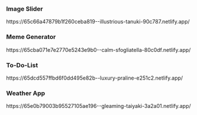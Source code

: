 <h3>Image Slider</h3>
https://65c66a47879b1f260ceba819--illustrious-tanuki-90c787.netlify.app/
<br>
<h3>Meme Generator</h3>
https://65cba071e7e2770e5243e9b0--calm-sfogliatella-80c0df.netlify.app/
<br>
<h3>To-Do-List</h3>
https://65dcd557ffbd6f0dd495e82b--luxury-praline-e251c2.netlify.app/
<br>
<h3>Weather App</h3>
https://65e0b79003b95527105ae196--gleaming-taiyaki-3a2a01.netlify.app/
